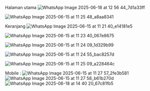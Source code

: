 Halaman utama
![WhatsApp Image 2025-06-18 at 12 56 44_7d1a33ff](https://github.com/user-attachments/assets/c67ced12-d66f-42b6-97ed-08fbd1d585d2)

![WhatsApp Image 2025-06-15 at 11 25 48_a8aa8341](https://github.com/user-attachments/assets/9c9c4af4-5094-4a8f-ac04-81c65bf1c0b3)

Keranjang 
![WhatsApp Image 2025-06-15 at 11 21 40_e14181e5](https://github.com/user-attachments/assets/6ff5e0b4-ae40-4326-9caa-6c0d8761d1db)

![WhatsApp Image 2025-06-15 at 11 23 40_067e8675](https://github.com/user-attachments/assets/9a79b39e-be88-4c0d-8e8f-a1949b2be7f9)

![WhatsApp Image 2025-06-15 at 11 24 09_1d329b99](https://github.com/user-attachments/assets/05e93064-c344-4a25-a315-02539d8d3d6e)

![WhatsApp Image 2025-06-15 at 11 24 55_bac8257d](https://github.com/user-attachments/assets/40e63191-96df-4eec-bc38-c92407fe1242)

![WhatsApp Image 2025-06-15 at 11 25 09_a228464c](https://github.com/user-attachments/assets/bd6985a8-e05a-4ca8-ba8c-5f540f377020)

Mobile :
![WhatsApp Image 2025-06-15 at 11 27 57_2fe3b581](https://github.com/user-attachments/assets/11b7366f-1ae9-446f-80da-d8eada2506da)
![WhatsApp Image 2025-06-15 at 11 27 58_b61b270d](https://github.com/user-attachments/assets/28f74bf4-ec5f-462f-b319-765a627fc91a)
![WhatsApp Image 2025-06-18 at 14 40 20_67c81fb5](https://github.com/user-attachments/assets/08b79604-3d7e-484b-bec3-41d4debb1d09)






